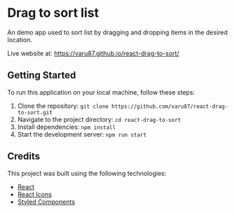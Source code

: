 # Drag to sort list

An demo app used to sort list by dragging and dropping items in the desired location.

Live website at: https://varu87.github.io/react-drag-to-sort/

## Getting Started

To run this application on your local machine, follow these steps:

1. Clone the repository: `git clone https://github.com/varu87/react-drag-to-sort.git`
2. Navigate to the project directory: `cd react-drag-to-sort`
3. Install dependencies: `npm install`
4. Start the development server: `npm run start`

## Credits

This project was built using the following technologies:

- [React](https://react.dev/)
- [React Icons](https://react-icons.github.io/react-icons/)
- [Styled Components](https://styled-components.com/)
